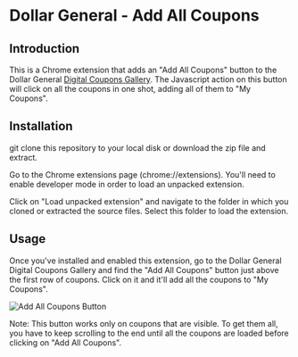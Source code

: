 # Dollar General - Add All Coupons

## Introduction

This is a Chrome extension that adds an "Add All Coupons" button to the Dollar
General [Digital Coupons Gallery](https://www.dollargeneral.com/deals/coupons). The
Javascript action on this button will click on all the coupons in one shot,
adding all of them to "My Coupons".

## Installation

git clone this repository to your local disk or download the zip file and extract.

Go to the Chrome extensions page (chrome://extensions). You'll need to enable
developer mode in order to load an unpacked extension.

Click on "Load unpacked extension" and navigate to the folder in which you
cloned or extracted the source files. Select this folder to load the extension.

## Usage

Once you've installed and enabled this extension, go to the Dollar General
Digital Coupons Gallery and find the "Add All Coupons" button just above the
first row of coupons. Click on it and it'll add all the coupons to "My
Coupons".

![Add All Coupons Button](https://mortonfox.github.io/dollar-general-add-all-coupons/add_all_coupons_button.png)

Note: This button works only on coupons that are visible. To get them all, you
have to keep scrolling to the end until all the coupons are loaded before
clicking on "Add All Coupons".
